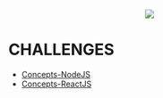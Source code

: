 <h1 align="center">
   <img  src="https://github.com/gibifyOfficial/GoStack-Bootcamp-Challenges/blob/master/assets/gosatck.jpg" 1000 />
 </h1></n>

# CHALLENGES
* [Concepts-NodeJS](https://github.com/gibifyOfficial/Back-end-NodeJS)
* [Concepts-ReactJS](https://github.com/gibifyOfficial/Front-end-ReactJS)
